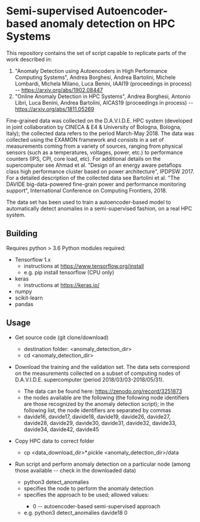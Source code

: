 # Semi-supervised Autoencoder-based anomaly detection on HPC Systems
This repository contains the set of script capable to replicate parts of the
work described in:
1) "Anomaly Detection using Autoencoders in High Performance Computing Systems",
Andrea Borghesi, Andrea Bartolini, Michele Lombardi, Michela Milano, Luca
Benini, IAAI19 (proceedings in process) -- https://arxiv.org/abs/1902.08447
2) "Online Anomaly Detection in HPC Systems", Andrea Borghesi, Antonio Libri,
Luca Benini, Andrea Bartolini, AICAS19 (proceedings in process) --
https://arxiv.org/abs/1811.05269

Fine-grained data was collected on the D.A.V.I.D.E. HPC system (developed in
joint collaboration by CINECA & E4 & University of Bologna, Bologna, Italy); the
collected data refers to the period March-May 2018.
The data was collected using the EXAMON framework and consists in a set of
measurements coming from a variety of sources, ranging from physical sensors
(such as a temperatures, voltages, power, etc.) to performance counters (IPS,
CPI, core load, etc).
For additional details on the supercomputer see Ahmad et al. "Design of an
energy aware petaflops class high performance cluster based on power
architecture", IPDPSW 2017. 
For a detailed description of the collected data see Bartolini et al. "The
DAVIDE big-data-powered fine-grain power and performance monitoring support",
International Conference on Computing Frontiers, 2018.

The data set has been used to train a autoencoder-based model to automatically
detect anomalies in a semi-supervised fashion, on a real HPC system.

## Building
Requires python > 3.6
Python modules required:
* Tensorflow 1.x
    - instructions at https://www.tensorflow.org/install
    - e.g. pip install tensorflow (CPU only)
* keras 
    - instructions at https://keras.io/
* numpy
* scikit-learn
* pandas

## Usage
* Get source code (git clone/download) 
    - destination folder: <anomaly_detection_dir>
    - cd <anomaly_detection_dir>

* Download the training and the validation set. The data sets correspond on the
  measurements collected on a subset of computing nodes of D.A.V.I.D.E.
supercomputer (period 2018/03/03-2018/05/31). 
    - The data can be found here: https://zenodo.org/record/3251873
    - the nodes available are the following (the following node identifiers are
      those recognized by the anomaly detection script); in the following list,
the node identifiers are separated by commas
    - davide16, davide17, davide18, davide19, davide26, davide27, davide28,
      davide29, davide30, davide31, davide32, davide33, davide34, davide42,
davide45

* Copy HPC data to correct folder
    - cp <data_download_dir>*.pickle <anomaly_detection_dir>/data

* Run script and perform anomaly detection on a particular node (among those
  available -- check in the downloaded data)
    - python3 detect_anomalies <node> <mode>
    - <node> specifies the node to perform the anomaly detection
    - <mode> specifies the approach to be used; allowed values: 
        - 0 -- autoencoder-based semi-supervised approach
    - e.g. python3 detect_anomalies davide18 0



